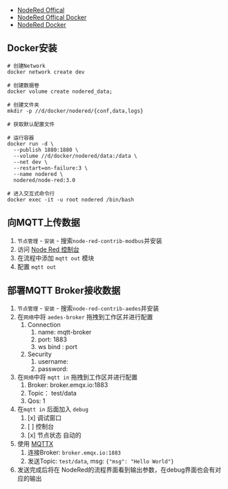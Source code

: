 - [NodeRed Offical](https://nodered.org/docs)
- [NodeRed Offical Docker](https://nodered.org/docs/getting-started/docker)
- [NodeRed Docker](https://hub.docker.com/r/nodered/node-red)

## Docker安装
```shell
# 创建Network
docker network create dev

# 创建数据卷
docker volume create nodered_data;

# 创建文件夹
mkdir -p //d/docker/nodered/{conf,data,logs}

# 获取默认配置文件

# 运行容器
docker run -d \
  --publish 1880:1880 \
  --volume //d/docker/nodered/data:/data \
  --net dev \
  --restart=on-failure:3 \
  --name nodered \
  nodered/node-red:3.0

# 进入交互式命令行
docker exec -it -u root nodered /bin/bash
```

## 向MQTT上传数据

1. `节点管理` - `安装` - 搜索`node-red-contrib-modbus`并安装
2. 访问 [Node Red 控制台](http://localhost:1880)
3. 在流程中添加 `mqtt out` 模块
4. 配置 `mqtt out` 

## 部署MQTT Broker接收数据
1. `节点管理` - `安装` - 搜索`node-red-contrib-aedes`并安装
2. 在`网络`中将 `aedes-broker` 拖拽到工作区并进行配置
   1. Connection 
      1. name: mqtt-broker
      2. port: 1883
      3. ws bind : port
   2. Security
      1. username: 
      2. password: 
3. 在`网络`中将 `mqtt in` 拖拽到工作区并进行配置
   1. Broker: broker.emqx.io:1883
   2. Topic： test/data
   3. Qos: 1 
4. 在`mqtt in` 后面加入 `debug`
   1. [x] 调试窗口
   2. [ ] 控制台
   3. [x] 节点状态 自动的
5. 使用 [MQTTX](https://mqttx.app/zh/) 
   1. 连接Broker: `broker.emqx.io:1883`
   2. 发送Topic: `test/data`,  msg: `{"msg": "Hello World"}`
6. 发送完成后将在 NodeRed的流程界面看到输出参数，在debug界面也会有对应的输出
